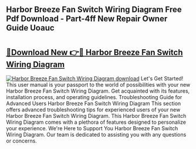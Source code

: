 ## Harbor Breeze Fan Switch Wiring Diagram Free Pdf Download - Part-4ff New Repair Owner Guide Uoauc

# <h2><a href="http://dfme8bv.blite.top/?on=Harbor+Breeze+Fan+Switch+Wiring+Diagram">🔗Download New 👉🔴 Harbor Breeze Fan Switch Wiring Diagram</a></h2>

[![Harbor Breeze Fan Switch Wiring Diagram download](https://i.imgur.com/lujVjoI.png)](http://dfme8bv.blite.top/?on=Harbor+Breeze+Fan+Switch+Wiring+Diagram)
Let's Get Started! This user manual is your passport to the world of possibilities with your new Harbor Breeze Fan Switch Wiring Diagram. Get acquainted with its features, installation process, and operating guidelines. Troubleshooting Guide for Advanced Users Harbor Breeze Fan Switch Wiring Diagram This section offers advanced troubleshooting tips for experienced users of your new Harbor Breeze Fan Switch Wiring Diagram. This Harbor Breeze Fan Switch Wiring Diagram comes with a plethora of features designed to personalize your experience. We're Here to Support You Harbor Breeze Fan Switch Wiring Diagram. Our team is dedicated to assisting you with any questions or concerns.
